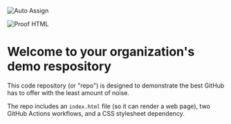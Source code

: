 ![Auto Assign](https://github.com/sudoer-sudio/demo-repository/actions/workflows/auto-assign.yml/badge.svg)

![Proof HTML](https://github.com/sudoer-sudio/demo-repository/actions/workflows/proof-html.yml/badge.svg)

# Welcome to your organization's demo respository
This code repository (or "repo") is designed to demonstrate the best GitHub has to offer with the least amount of noise.

The repo includes an `index.html` file (so it can render a web page), two GitHub Actions workflows, and a CSS stylesheet dependency.
